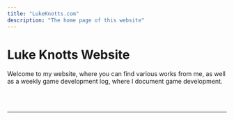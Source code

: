 ```yaml
---
title: "LukeKnotts.com"
description: "The home page of this website"
---
```


# Luke Knotts Website

Welcome to my website, where you can find various works from me, as well as a weekly game development log, where I document game development.

<br></br>

---
